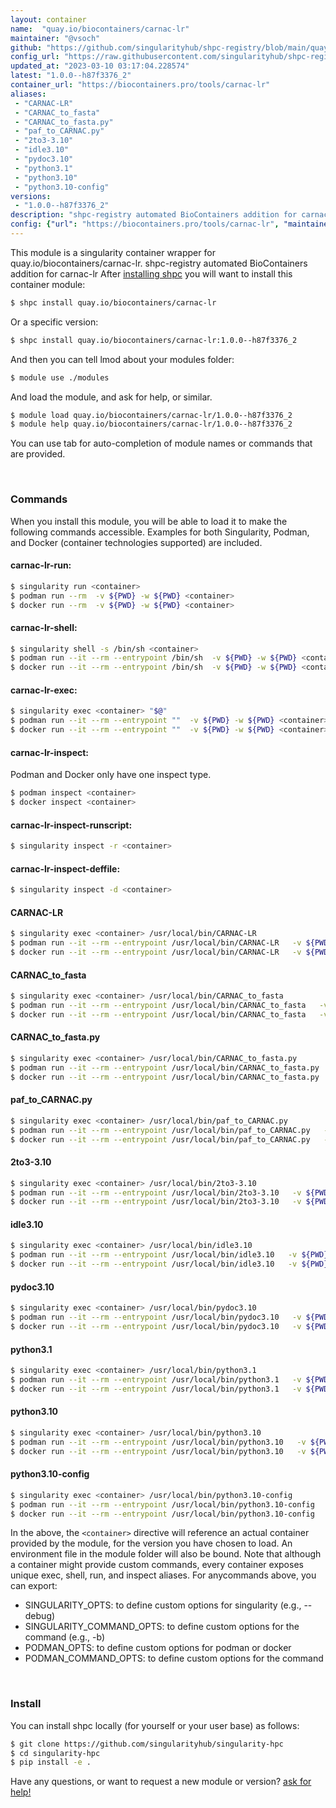 ```yaml
---
layout: container
name:  "quay.io/biocontainers/carnac-lr"
maintainer: "@vsoch"
github: "https://github.com/singularityhub/shpc-registry/blob/main/quay.io/biocontainers/carnac-lr/container.yaml"
config_url: "https://raw.githubusercontent.com/singularityhub/shpc-registry/main/quay.io/biocontainers/carnac-lr/container.yaml"
updated_at: "2023-03-10 03:17:04.228574"
latest: "1.0.0--h87f3376_2"
container_url: "https://biocontainers.pro/tools/carnac-lr"
aliases:
 - "CARNAC-LR"
 - "CARNAC_to_fasta"
 - "CARNAC_to_fasta.py"
 - "paf_to_CARNAC.py"
 - "2to3-3.10"
 - "idle3.10"
 - "pydoc3.10"
 - "python3.1"
 - "python3.10"
 - "python3.10-config"
versions:
 - "1.0.0--h87f3376_2"
description: "shpc-registry automated BioContainers addition for carnac-lr"
config: {"url": "https://biocontainers.pro/tools/carnac-lr", "maintainer": "@vsoch", "description": "shpc-registry automated BioContainers addition for carnac-lr", "latest": {"1.0.0--h87f3376_2": "sha256:6956f76c647d8a8cecd5ab95d15717c4781bb93a2e6332d2eacfefaa31101ffb"}, "tags": {"1.0.0--h87f3376_2": "sha256:6956f76c647d8a8cecd5ab95d15717c4781bb93a2e6332d2eacfefaa31101ffb"}, "docker": "quay.io/biocontainers/carnac-lr", "aliases": {"CARNAC-LR": "/usr/local/bin/CARNAC-LR", "CARNAC_to_fasta": "/usr/local/bin/CARNAC_to_fasta", "CARNAC_to_fasta.py": "/usr/local/bin/CARNAC_to_fasta.py", "paf_to_CARNAC.py": "/usr/local/bin/paf_to_CARNAC.py", "2to3-3.10": "/usr/local/bin/2to3-3.10", "idle3.10": "/usr/local/bin/idle3.10", "pydoc3.10": "/usr/local/bin/pydoc3.10", "python3.1": "/usr/local/bin/python3.1", "python3.10": "/usr/local/bin/python3.10", "python3.10-config": "/usr/local/bin/python3.10-config"}}
---
```


This module is a singularity container wrapper for quay.io/biocontainers/carnac-lr.
shpc-registry automated BioContainers addition for carnac-lr
After [installing shpc](#install) you will want to install this container module:


```bash
$ shpc install quay.io/biocontainers/carnac-lr
```

Or a specific version:

```bash
$ shpc install quay.io/biocontainers/carnac-lr:1.0.0--h87f3376_2
```

And then you can tell lmod about your modules folder:

```bash
$ module use ./modules
```

And load the module, and ask for help, or similar.

```bash
$ module load quay.io/biocontainers/carnac-lr/1.0.0--h87f3376_2
$ module help quay.io/biocontainers/carnac-lr/1.0.0--h87f3376_2
```

You can use tab for auto-completion of module names or commands that are provided.

<br>

### Commands

When you install this module, you will be able to load it to make the following commands accessible.
Examples for both Singularity, Podman, and Docker (container technologies supported) are included.

#### carnac-lr-run:

```bash
$ singularity run <container>
$ podman run --rm  -v ${PWD} -w ${PWD} <container>
$ docker run --rm  -v ${PWD} -w ${PWD} <container>
```

#### carnac-lr-shell:

```bash
$ singularity shell -s /bin/sh <container>
$ podman run --it --rm --entrypoint /bin/sh  -v ${PWD} -w ${PWD} <container>
$ docker run --it --rm --entrypoint /bin/sh  -v ${PWD} -w ${PWD} <container>
```

#### carnac-lr-exec:

```bash
$ singularity exec <container> "$@"
$ podman run --it --rm --entrypoint ""  -v ${PWD} -w ${PWD} <container> "$@"
$ docker run --it --rm --entrypoint ""  -v ${PWD} -w ${PWD} <container> "$@"
```

#### carnac-lr-inspect:

Podman and Docker only have one inspect type.

```bash
$ podman inspect <container>
$ docker inspect <container>
```

#### carnac-lr-inspect-runscript:

```bash
$ singularity inspect -r <container>
```

#### carnac-lr-inspect-deffile:

```bash
$ singularity inspect -d <container>
```


#### CARNAC-LR

```bash
$ singularity exec <container> /usr/local/bin/CARNAC-LR
$ podman run --it --rm --entrypoint /usr/local/bin/CARNAC-LR   -v ${PWD} -w ${PWD} <container> -c " $@"
$ docker run --it --rm --entrypoint /usr/local/bin/CARNAC-LR   -v ${PWD} -w ${PWD} <container> -c " $@"
```


#### CARNAC_to_fasta

```bash
$ singularity exec <container> /usr/local/bin/CARNAC_to_fasta
$ podman run --it --rm --entrypoint /usr/local/bin/CARNAC_to_fasta   -v ${PWD} -w ${PWD} <container> -c " $@"
$ docker run --it --rm --entrypoint /usr/local/bin/CARNAC_to_fasta   -v ${PWD} -w ${PWD} <container> -c " $@"
```


#### CARNAC_to_fasta.py

```bash
$ singularity exec <container> /usr/local/bin/CARNAC_to_fasta.py
$ podman run --it --rm --entrypoint /usr/local/bin/CARNAC_to_fasta.py   -v ${PWD} -w ${PWD} <container> -c " $@"
$ docker run --it --rm --entrypoint /usr/local/bin/CARNAC_to_fasta.py   -v ${PWD} -w ${PWD} <container> -c " $@"
```


#### paf_to_CARNAC.py

```bash
$ singularity exec <container> /usr/local/bin/paf_to_CARNAC.py
$ podman run --it --rm --entrypoint /usr/local/bin/paf_to_CARNAC.py   -v ${PWD} -w ${PWD} <container> -c " $@"
$ docker run --it --rm --entrypoint /usr/local/bin/paf_to_CARNAC.py   -v ${PWD} -w ${PWD} <container> -c " $@"
```


#### 2to3-3.10

```bash
$ singularity exec <container> /usr/local/bin/2to3-3.10
$ podman run --it --rm --entrypoint /usr/local/bin/2to3-3.10   -v ${PWD} -w ${PWD} <container> -c " $@"
$ docker run --it --rm --entrypoint /usr/local/bin/2to3-3.10   -v ${PWD} -w ${PWD} <container> -c " $@"
```


#### idle3.10

```bash
$ singularity exec <container> /usr/local/bin/idle3.10
$ podman run --it --rm --entrypoint /usr/local/bin/idle3.10   -v ${PWD} -w ${PWD} <container> -c " $@"
$ docker run --it --rm --entrypoint /usr/local/bin/idle3.10   -v ${PWD} -w ${PWD} <container> -c " $@"
```


#### pydoc3.10

```bash
$ singularity exec <container> /usr/local/bin/pydoc3.10
$ podman run --it --rm --entrypoint /usr/local/bin/pydoc3.10   -v ${PWD} -w ${PWD} <container> -c " $@"
$ docker run --it --rm --entrypoint /usr/local/bin/pydoc3.10   -v ${PWD} -w ${PWD} <container> -c " $@"
```


#### python3.1

```bash
$ singularity exec <container> /usr/local/bin/python3.1
$ podman run --it --rm --entrypoint /usr/local/bin/python3.1   -v ${PWD} -w ${PWD} <container> -c " $@"
$ docker run --it --rm --entrypoint /usr/local/bin/python3.1   -v ${PWD} -w ${PWD} <container> -c " $@"
```


#### python3.10

```bash
$ singularity exec <container> /usr/local/bin/python3.10
$ podman run --it --rm --entrypoint /usr/local/bin/python3.10   -v ${PWD} -w ${PWD} <container> -c " $@"
$ docker run --it --rm --entrypoint /usr/local/bin/python3.10   -v ${PWD} -w ${PWD} <container> -c " $@"
```


#### python3.10-config

```bash
$ singularity exec <container> /usr/local/bin/python3.10-config
$ podman run --it --rm --entrypoint /usr/local/bin/python3.10-config   -v ${PWD} -w ${PWD} <container> -c " $@"
$ docker run --it --rm --entrypoint /usr/local/bin/python3.10-config   -v ${PWD} -w ${PWD} <container> -c " $@"
```



In the above, the `<container>` directive will reference an actual container provided
by the module, for the version you have chosen to load. An environment file in the
module folder will also be bound. Note that although a container
might provide custom commands, every container exposes unique exec, shell, run, and
inspect aliases. For anycommands above, you can export:

 - SINGULARITY_OPTS: to define custom options for singularity (e.g., --debug)
 - SINGULARITY_COMMAND_OPTS: to define custom options for the command (e.g., -b)
 - PODMAN_OPTS: to define custom options for podman or docker
 - PODMAN_COMMAND_OPTS: to define custom options for the command

<br>

### Install

You can install shpc locally (for yourself or your user base) as follows:

```bash
$ git clone https://github.com/singularityhub/singularity-hpc
$ cd singularity-hpc
$ pip install -e .
```

Have any questions, or want to request a new module or version? [ask for help!](https://github.com/singularityhub/singularity-hpc/issues)